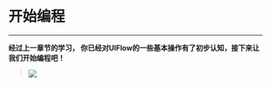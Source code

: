 # 开始编程
___________________________________
__经过上一章节的学习， 你已经对UIFlow的一些基本操作有了初步认知，接下来让我们开始编程吧！__

><img src="/image/Poster/Hello.JPG"/>